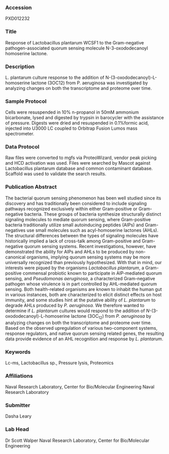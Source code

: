 ### Accession
PXD012232

### Title
Response of Lactobacillus plantarum WCSF1 to the Gram-negative pathogen-associated quorum sensing molecule N-3-oxododecanoyl homoserine lactone.

### Description
L. plantarum culture response to the addition of N-(3-oxododecanoyl)-L-homoserine lactone (3OC12) from P. aeruginosa was investigated by analyzing changes on both the transcriptome and proteome over time.

### Sample Protocol
Cells were resuspended in 10% n-propanol in 50mM ammonium bicarbonate, lysed and digested by trypsin in barocycler with the assistance of pressure. Digests were dried and resuspended in 0.1%formic acid, injected into U3000 LC coupled to Orbitrap Fusion Lumos mass spectrometer.

### Data Protocol
Raw files were converted to mgfs via ProteoWizard, vendor peak picking and HCD activation was used. Files were searched by Mascot against Lactobacillus plantarum database and common contaminant database. Scaffold was used to validate the search results.

### Publication Abstract
The bacterial quorum sensing phenomenon has been well studied since its discovery and has traditionally been considered to include signaling pathways recognized exclusively within either Gram-positive or Gram-negative bacteria. These groups of bacteria synthesize structurally distinct signaling molecules to mediate quorum sensing, where Gram-positive bacteria traditionally utilize small autoinducing peptides (AIPs) and Gram-negatives use small molecules such as acyl-homoserine lactones (AHLs). The structural differences between the types of signaling molecules have historically implied a lack of cross-talk among Gram-positive and Gram-negative quorum sensing systems. Recent investigations, however, have demonstrated the ability for AIPs and AHLs to be produced by non-canonical organisms, implying quorum sensing systems may be more universally recognized than previously hypothesized. With that in mind, our interests were piqued by the organisms <i>Lactobacillus plantarum</i>, a Gram-positive commensal probiotic known to participate in AIP-mediated quorum sensing, and <i>Pseudomonas aeruginosa</i>, a characterized Gram-negative pathogen whose virulence is in part controlled by AHL-mediated quorum sensing. Both health-related organisms are known to inhabit the human gut in various instances, both are characterized to elicit distinct effects on host immunity, and some studies hint at the putative ability of <i>L. plantarum</i> to degrade AHLs produced by <i>P. aeruginosa.</i> We therefore wanted to determine if <i>L. plantarum</i> cultures would respond to the addition of <i>N-</i>(3-oxododecanoyl)-L-homoserine lactone (3OC<sub>12</sub>) from <i>P. aeruginosa</i> by analyzing changes on both the transcriptome and proteome over time. Based on the observed upregulation of various two-component systems, response regulators, and native quorum sensing related genes, the resulting data provide evidence of an AHL recognition and response by <i>L. plantarum</i>.

### Keywords
Lc-ms, Lactobacillus sp., Pressure lysis, Proteomics

### Affiliations
Naval Research Laboratory, Center for Bio/Molecular Engineering
Naval Research Laboratory

### Submitter
Dasha Leary

### Lab Head
Dr Scott Walper
Naval Research Laboratory, Center for Bio/Molecular Engineering


